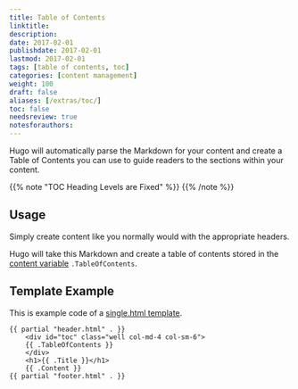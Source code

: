 ```yaml
---
title: Table of Contents
linktitle:
description:
date: 2017-02-01
publishdate: 2017-02-01
lastmod: 2017-02-01
tags: [table of contents, toc]
categories: [content management]
weight: 100
draft: false
aliases: [/extras/toc/]
toc: false
needsreview: true
notesforauthors:
---
```


Hugo will automatically parse the Markdown for your content and create
a Table of Contents you can use to guide readers to the sections within
your content.

{{% note "TOC Heading Levels are Fixed" %}}
{{% /note %}}

## Usage

Simply create content like you normally would with the appropriate headers.

Hugo will take this Markdown and create a table of contents stored in the [content variable](/variables-and-params/page-variables/) `.TableOfContents`.

## Template Example

This is example code of a [single.html template](/templates/single-page-templates/).

```golang
{{ partial "header.html" . }}
    <div id="toc" class="well col-md-4 col-sm-6">
    {{ .TableOfContents }}
    </div>
    <h1>{{ .Title }}</h1>
    {{ .Content }}
{{ partial "footer.html" . }}
```
